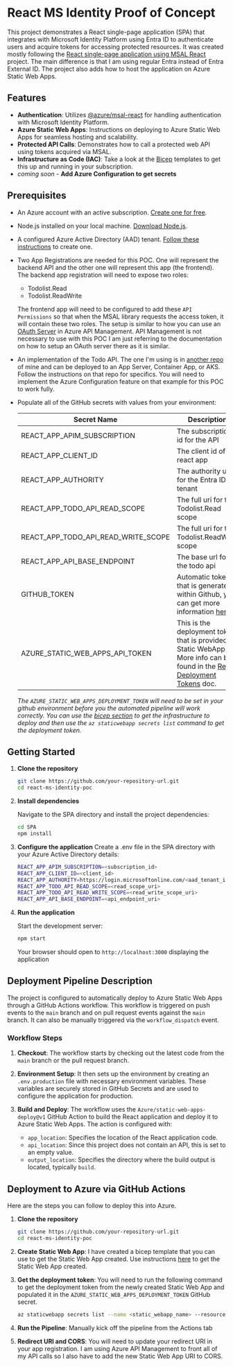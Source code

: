 # React MS Identity Proof of Concept

This project demonstrates a React single-page application (SPA) that integrates with Microsoft Identity Platform using Entra ID to authenticate users and acquire tokens for accessing protected resources.  It was created mostly following the [React single-page application using MSAL React](https://learn.microsoft.com/en-us/samples/azure-samples/ms-identity-ciam-javascript-tutorial/ms-identity-ciam-javascript-tutorial-1-sign-in-react/) project. The main difference is that I am using regular Entra instead of Entra External ID.  The project also adds how to host the application on Azure Static Web Apps.

## Features

- **Authentication**: Utilizes [@azure/msal-react](https://www.npmjs.com/package/@azure/msal-react) for handling authentication with Microsoft Identity Platform.
- **Azure Static Web Apps**: Instructions on deploying to Azure Static Web Apps for seamless hosting and scalability.
- **Protected API Calls**: Demonstrates how to call a protected web API using tokens acquired via MSAL.
- **Infrastructure as Code (IAC)**: Take a look at the [Bicep](https://github.com/anotherRedbeard/react-ms-identity-poc/tree/main/iac/bicep) templates to get this up and running in your subscription.
- *coming soon* - **Add Azure Configuration to get secrets**

## Prerequisites

- An Azure account with an active subscription. [Create one for free](https://azure.microsoft.com/en-us/free/).
- Node.js installed on your local machine. [Download Node.js](https://nodejs.org/en/download/).
- A configured Azure Active Directory (AAD) tenant. [Follow these instructions](https://docs.microsoft.com/en-us/azure/active-directory/develop/quickstart-create-new-tenant) to create one.
- Two App Registrations are needed for this POC. One will represent the backend API and the other one will represent this app (the frontend). The backend app registration will need to expose two roles:
  - Todolist.Read
  - Todolist.ReadWrite

  The frontend app will need to be configured to add these `API Permissions` so that when the MSAL library requests the access token, it will contain these two roles. The setup is similar to how you can use an [OAuth Server](https://learn.microsoft.com/en-us/azure/api-management/api-management-howto-oauth2#register-applications-with-the-oauth-server) in Azure API Management.  API Management is not necessary to use with this POC I am just referring to the documentation on how to setup an OAuth server there as it is similar.
- An implementation of the Todo API. The one I'm using is in [another repo](https://github.com/anotherRedbeard/web-api-demo-container) of mine and can be deployed to an App Server, Container App, or AKS. Follow the instructions on that repo for specifics. You will need to implement the Azure Configuration feature on that example for this POC to work fully.

- Populate all of the GitHub secrets with values from your environment:

    | Secret Name | Description |
    | ----------- | ----------- |
    |REACT_APP_APIM_SUBSCRIPTION|The subscription id for the API |
    |REACT_APP_CLIENT_ID|The client id of the react app |
    |REACT_APP_AUTHORITY|The authority url for the Entra ID tenant|
    |REACT_APP_TODO_API_READ_SCOPE|The full uri for the Todolist.Read scope|
    |REACT_APP_TODO_API_READ_WRITE_SCOPE|The full uri for the Todolist.ReadWrite scope|
    |REACT_APP_API_BASE_ENDPOINT|The base url for the todo api|
    |GITHUB_TOKEN|Automatic token that is generate within Github, you can get more information [here](https://docs.github.com/en/actions/security-guides/automatic-token-authentication)|
    |AZURE_STATIC_WEB_APPS_API_TOKEN|This is the deployment token that is provided by Static WebApp. More info can be found in the [Reset Deployment Tokens](https://learn.microsoft.com/en-us/azure/static-web-apps/deployment-token-management) doc.|

    *The `AZURE_STATIC_WEB_APPS_DEPLOYMENT_TOKEN` will need to be set in your github environment before you the automated pipeline will work correctly. You can use the [bicep section](https://github.com/anotherRedbeard/react-ms-identity-poc/blob/main/iac/bicep/README.md) to get the infrastructure to deploy and then use the `az staticwebapp secrets list` command to get the deployment token.*

## Getting Started

1. **Clone the repository**

    ```bash
    git clone https://github.com/your-repository-url.git
    cd react-ms-identity-poc
    ```

2. **Install dependencies**

    Navigate to the SPA directory and install the project dependencies:

    ```bash
    cd SPA
    npm install
    ```

3. **Configure the application**
    Create a .env file in the SPA directory with your Azure Active Directory details:

    ```bash
    REACT_APP_APIM_SUBSCRIPTION=<subscription_id>
    REACT_APP_CLIENT_ID=<client_id>
    REACT_APP_AUTHORITY=https://login.microsoftonline.com/<aad_tenant_id>
    REACT_APP_TODO_API_READ_SCOPE=<read_scope_uri>
    REACT_APP_TODO_API_READ_WRITE_SCOPE=<read_write_scope_uri>
    REACT_APP_API_BASE_ENDPOINT=<api_endpoint_uri>
    ```

4. **Run the application**

    Start the development server:

    ```bash
    npm start
    ```

    Your browser should open to `http://localhost:3000` displaying the application

## Deployment Pipeline Description 

The project is configured to automatically deploy to Azure Static Web Apps through a GitHub Actions workflow. This workflow is triggered on push events to the `main` branch and on pull request events against the `main` branch. It can also be manually triggered via the `workflow_dispatch` event.

### Workflow Steps

1. **Checkout**: The workflow starts by checking out the latest code from the `main` branch or the pull request branch.

2. **Environment Setup**: It then sets up the environment by creating an `.env.production` file with necessary environment variables. These variables are securely stored in GitHub Secrets and are used to configure the application for production.

3. **Build and Deploy**: The workflow uses the `Azure/static-web-apps-deploy@v1` GitHub Action to build the React application and deploy it to Azure Static Web Apps. The action is configured with:
    - `app_location`: Specifies the location of the React application code.
    - `api_location`: Since this project does not contain an API, this is set to an empty value.
    - `output_location`: Specifies the directory where the build output is located, typically `build`.

## Deployment to Azure via GitHub Actions

Here are the steps you can follow to deploy this into Azure.

1. **Clone the repository**

    ```bash
    git clone https://github.com/your-repository-url.git
    cd react-ms-identity-poc
    ```

2. **Create Static Web App**: I have created a bicep template that you can use to get the Static Web App created. Use instructions [here](https://github.com/anotherRedbeard/react-ms-identity-poc/tree/main/iac/bicep) to get the Static Web App created.

3. **Get the deployment token**: You will need to run the following command to get the deployment token from the newly created Static Web App and populated it in the `AZURE_STATIC_WEB_APPS_DEPLOYMENT_TOKEN` GitHub secret.

    ```bash
    az staticwebapp secrets list --name <static_webapp_name> --resource-group <resource_group_name>
    ```

4. **Run the Pipeline**: Manually kick off the pipeline from the Actions tab

5. **Redirect URI and CORS**: You will need to update your redirect URI in your app registration. I am using Azure API Management to front all of my API calls so I also have to add the new Static Web App URI to CORS.
